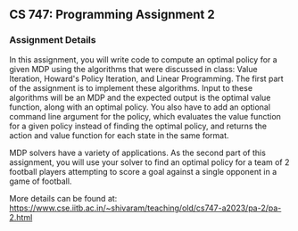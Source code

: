 ## CS 747: Programming Assignment 2

### Assignment Details 

In this assignment, you will write code to compute an optimal policy for a given MDP using the algorithms that were discussed in class: Value Iteration, Howard's Policy Iteration, and Linear Programming. The first part of the assignment is to implement these algorithms. Input to these algorithms will be an MDP and the expected output is the optimal value function, along with an optimal policy. You also have to add an optional command line argument for the policy, which evaluates the value function for a given policy instead of finding the optimal policy, and returns the action and value function for each state in the same format.

MDP solvers have a variety of applications. As the second part of this assignment, you will use your solver to find an optimal policy for a team of 2 football players attempting to score a goal against a single opponent in a game of football.

More details can be found at: https://www.cse.iitb.ac.in/~shivaram/teaching/old/cs747-a2023/pa-2/pa-2.html
